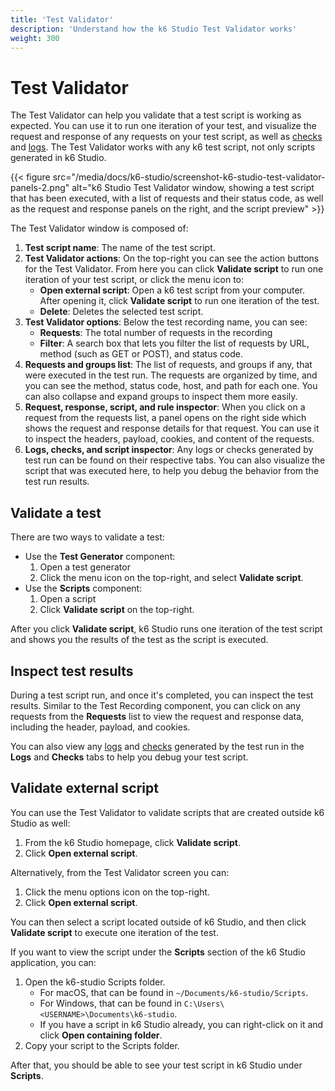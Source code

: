 ```yaml
---
title: 'Test Validator'
description: 'Understand how the k6 Studio Test Validator works'
weight: 300
---
```


# Test Validator

The Test Validator can help you validate that a test script is working as expected. You can use it to run one iteration of your test, and visualize the request and response of any requests on your test script, as well as [checks](https://grafana.com/docs/k6/latest/using-k6/checks/) and [logs](https://grafana.com/docs/grafana-cloud/testing/k6/analyze-results/inspect-test-results/inspect-logs/). The Test Validator works with any k6 test script, not only scripts generated in k6 Studio.

{{< figure src="/media/docs/k6-studio/screenshot-k6-studio-test-validator-panels-2.png" alt="k6 Studio Test Validator window, showing a test script that has been executed, with a list of requests and their status code, as well as the request and response panels on the right, and the script preview" >}}

The Test Validator window is composed of:

1. **Test script name**: The name of the test script.
2. **Test Validator actions**: On the top-right you can see the action buttons for the Test Validator. From here you can click **Validate script** to run one iteration of your test script, or click the menu icon to:
   - **Open external script**: Open a k6 test script from your computer. After opening it, click **Validate script** to run one iteration of the test.
   - **Delete**: Deletes the selected test script.
3. **Test Validator options**: Below the test recording name, you can see:
   - **Requests**: The total number of requests in the recording
   - **Filter**: A search box that lets you filter the list of requests by URL, method (such as GET or POST), and status code.
4. **Requests and groups list**: The list of requests, and groups if any, that were executed in the test run. The requests are organized by time, and you can see the method, status code, host, and path for each one. You can also collapse and expand groups to inspect them more easily.
5. **Request, response, script, and rule inspector**: When you click on a request from the requests list, a panel opens on the right side which shows the request and response details for that request. You can use it to inspect the headers, payload, cookies, and content of the requests.
6. **Logs, checks, and script inspector**: Any logs or checks generated by test run can be found on their respective tabs. You can also visualize the script that was executed here, to help you debug the behavior from the test run results.

## Validate a test

There are two ways to validate a test:

- Use the **Test Generator** component:
  1. Open a test generator
  2. Click the menu icon on the top-right, and select **Validate script**.
- Use the **Scripts** component:
  1. Open a script
  2. Click **Validate script** on the top-right.

After you click **Validate script**, k6 Studio runs one iteration of the test script and shows you the results of the test as the script is executed.

## Inspect test results

During a test script run, and once it's completed, you can inspect the test results. Similar to the Test Recording component, you can click on any requests from the **Requests** list to view the request and response data, including the header, payload, and cookies.

You can also view any [logs](https://grafana.com/docs/grafana-cloud/testing/k6/analyze-results/inspect-test-results/inspect-logs/) and [checks](https://grafana.com/docs/k6/latest/using-k6/checks/) generated by the test run in the **Logs** and **Checks** tabs to help you debug your test script.

## Validate external script

You can use the Test Validator to validate scripts that are created outside k6 Studio as well:

1. From the k6 Studio homepage, click **Validate script**.
2. Click **Open external script**.

Alternatively, from the Test Validator screen you can:

1. Click the menu options icon on the top-right.
2. Click **Open external script**.

You can then select a script located outside of k6 Studio, and then click **Validate script** to execute one iteration of the test.

If you want to view the script under the **Scripts** section of the k6 Studio application, you can:

1. Open the k6-studio Scripts folder.
   - For macOS, that can be found in `~/Documents/k6-studio/Scripts`.
   - For Windows, that can be found in `C:\Users\<USERNAME>\Documents\k6-studio`.
   - If you have a script in k6 Studio already, you can right-click on it and click **Open containing folder**.
2. Copy your script to the Scripts folder.

After that, you should be able to see your test script in k6 Studio under **Scripts**.
